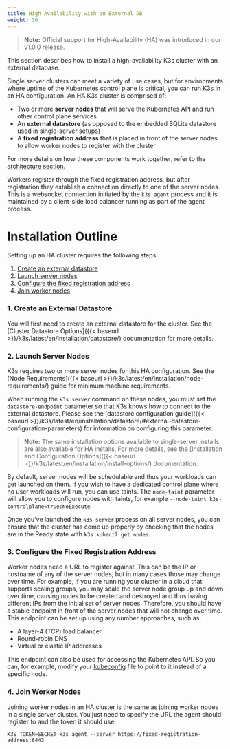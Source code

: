 ```yaml
---
title: High Availability with an External DB
weight: 30
---
```


>**Note:** Official support for High-Availability (HA) was introduced in our v1.0.0 release.

This section describes how to install a high-availability K3s cluster with an external database.

Single server clusters can meet a variety of use cases, but for environments where uptime of the Kubernetes control plane is critical, you can run K3s in an HA configuration. An HA K3s cluster is comprised of:

* Two or more **server nodes** that will serve the Kubernetes API and run other control plane services
* An **external datastore** (as opposed to the embedded SQLite datastore used in single-server setups)
* A **fixed registration address** that is placed in front of the server nodes to allow worker nodes to register with the cluster

For more details on how these components work together, refer to the [architecture section.]({{<baseurl>}}/k3s/latest/en/architecture/#high-availability-with-an-external-db)

Workers register through the fixed registration address, but after registration they establish a connection directly to one of the server nodes. This is a websocket connection initiated by the `k3s agent` process and it is maintained by a client-side load balancer running as part of the agent process.

# Installation Outline

Setting up an HA cluster requires the following steps:

1. [Create an external datastore](#1-create-an-external-datastore)
2. [Launch server nodes](#2-launch-server-nodes)
3. [Configure the fixed registration address](#3-configure-the-fixed-registration-address)
4. [Join worker nodes](#4-join-worker-nodes)

### 1. Create an External Datastore
You will first need to create an external datastore for the cluster. See the [Cluster Datastore Options]({{< baseurl >}}/k3s/latest/en/installation/datastore/) documentation for more details.

### 2. Launch Server Nodes
K3s requires two or more server nodes for this HA configuration. See the [Node Requirements]({{< baseurl >}}/k3s/latest/en/installation/node-requirements/) guide for minimum machine requirements.

When running the `k3s server` command on these nodes, you must set the `datastore-endpoint` parameter so that K3s knows how to connect to the external datastore. Please see the [datastore configuration guide]({{< baseurl >}}/k3s/latest/en/installation/datastore/#external-datastore-configuration-parameters) for information on configuring this parameter.

> **Note:** The same installation options available to single-server installs are also available for HA installs. For more details, see the [Installation and Configuration Options]({{< baseurl >}}/k3s/latest/en/installation/install-options/) documentation.

By default, server nodes will be schedulable and thus your workloads can get launched on them. If you wish to have a dedicated control plane where no user workloads will run, you can use taints. The <span style='white-space: nowrap'>`node-taint`</span> parameter will allow you to configure nodes with taints, for example <span style='white-space: nowrap'>`--node-taint k3s-controlplane=true:NoExecute`</span>.

Once you've launched the `k3s server` process on all server nodes, you can ensure that the cluster has come up properly by checking that the nodes are in the Ready state with `k3s kubectl get nodes`.

### 3. Configure the Fixed Registration Address
Worker nodes need a URL to register against. This can be the IP or hostname of any of the server nodes, but in many cases those may change over time. For example, if you are running your cluster in a cloud that supports scaling groups, you may scale the server node group up and down over time, causing nodes to be created and destroyed and thus having different IPs from the initial set of server nodes. Therefore, you should have a stable endpoint in front of the server nodes that will not change over time. This endpoint can be set up using any number approaches, such as:

* A layer-4 (TCP) load balancer
* Round-robin DNS
* Virtual or elastic IP addresses

This endpoint can also be used for accessing the Kubernetes API. So you can, for example, modify your [kubeconfig](https://kubernetes.io/docs/concepts/configuration/organize-cluster-access-kubeconfig/) file to point to it instead of a specific node.

### 4. Join Worker Nodes
Joining worker nodes in an HA cluster is the same as joining worker nodes in a single server cluster. You just need to specify the URL the agent should register to and the token it should use.
```
K3S_TOKEN=SECRET k3s agent --server https://fixed-registration-address:6443
```
